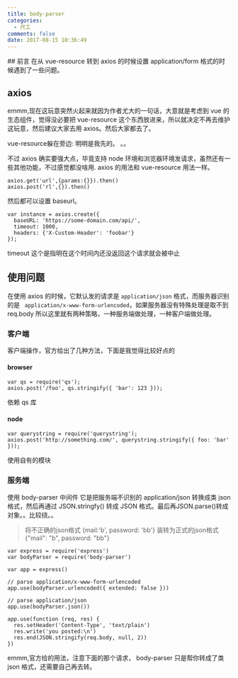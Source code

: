 ```yaml
---
title: body-parser
categories:
  - 尺工
comments: false
date: 2017-08-15 10:36:49
---
```

<p></p>
<!-- more -->
## 前言
在从 vue-resource 转到 axios 的时候设置 application/form 格式的时候遇到了一些问题。

## axios
emmm,现在这玩意突然火起来就因为作者尤大的一句话，大意就是考虑到 vue 的生态组件，觉得没必要把 vue-resource 这个东西放进来，所以就决定不再去维护这玩意，然后建议大家去用
axios。然后大家都去了。

vue-resource躲在旁边: 明明是我先的。
。。
  
不过 axios 确实要强大点，毕竟支持 node 环境和浏览器环境发请求，虽然还有一些其他功能，不过感觉都没啥用.
axios 的用法和 vue-resource 用法一样。
```
axios.get('url',{params:{}}).then()
axios.post('rl',{}).then()
```
然后都可以设置 baseurl。
```
var instance = axios.create({
  baseURL: 'https://some-domain.com/api/',
  timeout: 1000,
  headers: {'X-Custom-Header': 'foobar'}
});
```
timeout 这个是指明在这个时间内还没返回这个请求就会被中止
  
## 使用问题
在使用 axios 的时候，它默认发的请求是 `application/json` 格式，而服务器识别的是 ` application/x-www-form-urlencoded`，如果服务器没有特殊处理是取不到 req.body 
所以这里就有两种策略，一种服务端做处理，一种客户端做处理。

### 客户端
客户端操作，官方给出了几种方法，下面是我觉得比较好点的
#### browser
```
var qs = require('qs');
axios.post('/foo', qs.stringify({ 'bar': 123 }));
```
依赖 qs 库
#### node
```
var querystring = require('querystring');
axios.post('http://something.com/', querystring.stringify({ foo: 'bar' }));
```
使用自有的模块

### 服务端
使用 body-parser 中间件
它是把服务端不识别的 application/json 转换成类 json 格式，然后再通过 JSON.stringfy() 转成 JSON 格式。最后再JSON.parse()转成对象。。比较绕。。
>  将不正确的json格式
   {mail:'b', password: 'bb'}
   装转为正式的json格式
   {"mail": "b", password: "bb"}
   
```
var express = require('express')
var bodyParser = require('body-parser')

var app = express()

// parse application/x-www-form-urlencoded
app.use(bodyParser.urlencoded({ extended: false }))

// parse application/json
app.use(bodyParser.json())

app.use(function (req, res) {
  res.setHeader('Content-Type', 'text/plain')
  res.write('you posted:\n')
  res.end(JSON.stringify(req.body, null, 2))
})
```
emmm,官方给的用法，注意下面的那个请求， body-parser 只是帮你转成了类 json 格式，还需要自己再去转。
	
